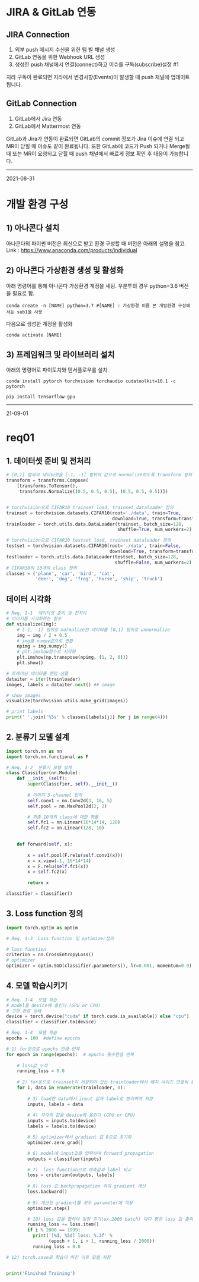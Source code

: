 # JIRA & GitLab 연동

## JIRA Connection

1. 외부 push 메시지 수신을 위한 팀 별 채널 생성
2. GitLab 연동을 위한 Webhook URL 생성
3. 생성한 push 채널에서 연결(connect)하고 이슈를 구독(subscribe)설정 #1

지라 구독이 완료되면 지라에서 변경사항(Events)이 발생할 때 push 채널에 업데이트 됩니다.

## GitLab Connection


1. GitLab에서 Jira 연동
2. GitLab에서 Mattermost 연동

GitLab과 Jira가 연동이 완료되면 GitLab의 commit 정보가 Jira 이슈에 연결 되고 MR이 닫힐 때 이슈도 같이 완료됩니다.
또한 GitLab에 코드가 Push 되거나 Merge될 때 또는 MR이 요청되고 닫힐 때 push 채널에서 빠르게 정보 확인 후 대응이 가능합니다.

---
2021-08-31

# 개발 환경 구성

## 1) 아나콘다 설치
아나콘다의 파이썬 버전은 최신으로 받고 환경 구성할 때 버전은 아래의 설명을 참고.
Link : https://www.anaconda.com/products/individual

## 2) 아나콘다 가상환경 생성 및 활성화
아래 명령어를 통해 아나콘다 가상환경 계정을 세팅. 우분투의 경우  python=3.6 버전을 필요로 함.
```
conda create -n [NAME] python=3.7 #[NAME] : 가상환경 이름 본 개발환경 구성에서는 sub1을 사용
```

다음으로 생성한 계정을 활성화
```
conda activate [NAME]
```

## 3) 프레임워크 및 라이브러리 설치
아래의 명령어로 파이토치와 텐서플로우를 설치.
```
conda install pytorch torchvision torchaudio cudatoolkit=10.1 -c pytorch
```
```
pip install tensorflow-gpu
```
---
21-09-01
# req01
## 1. 데이터셋 준비 및 전처리
```python
# [0,1] 범위의 데이터셋을 [-1, -1] 범위의 값으로 normalize하도록 transform 정의
transform = transforms.Compose(
    [transforms.ToTensor(),
     transforms.Normalize((0.5, 0.5, 0.5), (0.5, 0.5, 0.5))])


# torchvision으로 CIFAR10 trainset load, trainset dataloader 정의
trainset = torchvision.datasets.CIFAR10(root='./data', train=True,
                                        download=True, transform=transform)
trainloader = torch.utils.data.DataLoader(trainset, batch_size=128,
                                          shuffle=True, num_workers=2)

# torchvision으로 CIFAR10 testset load, trainset dataloader 정의
testset = torchvision.datasets.CIFAR10(root='./data', train=False,
                                       download=True, transform=transform)
testloader = torch.utils.data.DataLoader(testset, batch_size=128,
                                         shuffle=False, num_workers=2)
# CIFAR10의 10개의 class 정의
classes = ('plane', 'car', 'bird', 'cat',
           'deer', 'dog', 'frog', 'horse', 'ship', 'truck')
```

## 데이터 시각화
```python
# Req. 1-1	데이터셋 준비 및 전처리
# 이미지를 시각화하는 함수
def visualize(img):
    # [-1, -1] 범위로 normalize된 데이터를 [0,1] 범위로 unnormalize
    img = img / 2 + 0.5
    # img를 numpy값으로 변환
    npimg = img.numpy()
    # plt.imshow함수로 시각화
    plt.imshow(np.transpose(npimg, (1, 2, 0)))
    plt.show()

# 트레이닝 데이터를 랜덤 샘플
dataiter = iter(trainloader)
images, labels = dataiter.next() ## image

# show images
visualize(torchvision.utils.make_grid(images))

# print labels
print(' '.join('%5s' % classes[labels[j]] for j in range(4)))
```

## 2. 분류기 모델 설계
```python
import torch.nn as nn
import torch.nn.functional as F

# Req. 1-2	분류기 모델 설계
class Classifier(nn.Module):
    def __init__(self):
        super(Classifier, self).__init__()
        
        # 이미지 3-channel 입력
        self.conv1 = nn.Conv2d(3, 16, 5)
        self.pool = nn.MaxPool2d(2, 2)

        # 최종 10개의 class에 대한 확률
        self.fc1 = nn.Linear(16*14*14, 128)
        self.fc2 = nn.Linear(128, 10)
    

    def forward(self, x):
       
        x = self.pool(F.relu(self.conv1(x)))
        x = x.view(-1, 16*14*14)
        x = F.relu(self.fc1(x))
        x = self.fc2(x)
        
        return x

classifier = Classifier()
```

## 3. Loss function 정의
```python
import torch.optim as optim

# Req. 1-3	Loss function 및 optimizer정의

# loss function
criterion = nn.CrossEntropyLoss()
# optimizer
optimizer = optim.SGD(classifier.parameters(), lr=0.001, momentum=0.9)
```

## 4. 모델 학습시키기
```python
# Req. 1-4	모델 학습
# model을 device에 올린다 (GPU or CPU) 
# 구현 완료 상태
device = torch.device("cuda" if torch.cuda.is_available() else "cpu")
classifier = classifier.to(device)

# Req. 1-4	모델 학습
epochs = 100  #define epochs

# 1) for문으로 epochs 만큼 반복
for epoch in range(epochs):  # epochs 횟수만큼 반복
    
    # loss값 누적 
    running_loss = 0.0
    
    # 2) for문으로 trainset이 저장되어 있는 trainloader에서 배치 사이즈 만큼씩 샘플링하여 data load
    for i, data in enumerate(trainloader, 0):
        
        # 3) load한 data에서 input 값과 label로 분리하여 저장
        inputs, labels = data
       
        # 4) 각각의 값을 device에 올린다 (GPU or CPU)
        inputs = inputs.to(device)
        labels = labels.to(device)

        # 5) optimizer에서 gradient 값 0으로 초기화
        optimizer.zero_grad()

        # 6) model에 input값을 입력하여 forward propagation
        outputs = classifier(inputs)

        # 7)  loss function으로 예측값과 label 비교
        loss = criterion(outputs, labels)
        
        # 8) loss 값 backpropagation 하여 gradient 계산
        loss.backward()
        
        # 9) 계산된 gradient를 모두 parameter에 적용
        optimizer.step()

        # 10) loss 값을 합하여 일정 주기(ex.2000 batch) 마다 평균 loss 값 출력 후 초기화
        running_loss += loss.item()
        if i % 2000 == 1999:
          print('[%d, %5d] loss: %.3f' %
                (epoch + 1, i + 1, running_loss / 2000))
          running_loss = 0.0

# 12) torch.save로 학습이 마친 이후 모델 저장        


print('Finished Training')
```
